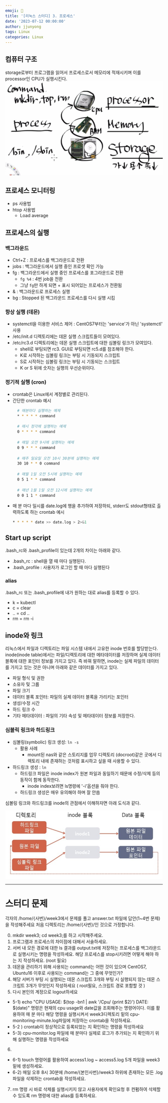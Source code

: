 ```yaml
---
emoji: 🧢
title: '[리눅스 스터디] 3. 프로세스'
date: '2023-07-12 00:00:00'
author: jjunyong
tags: Linux
categories: Linux
---
```


## 컴퓨터 구조 
storage로부터 프로그램을 읽어서 프로세스로서 메모리에 적재시키며 이를 processor인 CPU가 실행시킨다. 
![image1.png](./image1.png)

## 프로세스 모니터링
- ps 사용법
- htop 사용법
  - Load average

## 프로세스의 실행
### 백그라운드 
  - Ctrl+Z : 프로세스를 백그라운드로 전환
  - jobs : 백그라운드에서 실행 중인 프로셋 확인 가능
  - fg : 백그라운드에서 실행 중인 프로세스를 포그라운드로 전환 
    - `fg %4` : 4번 job을 전환
    - 그냥 `fg`만 하게 되면 + 표시 되어있는 프로세스가 전환됨 
  - & : 백그라운드로 프로세스 실행 
  - bg : Stopped 된 백그라운드 프로세스를 다시 실행 시킴 

### 항상 실행 (데몬)
  - systemctl을 이용한 서비스 제어 : CentOS7부터는 'service'가 아닌 'systemctl' 사용 
  - /etc/init.d 디렉토리에는 데몬 실행 스크립트들이 모여있다. 
  - /etc/rc3.d 디렉토리에는 데몬 실행 스크립트에 대한 심볼링 링크가 모여있다. 
    - shell로 부팅되면 rc3. GUI로 부팅되면 rc5.d를 참조해야 한다. 
    - K로 시작하는 심볼링 링크는 부팅 시 기동되지 스크립트 
    - S로 시작하는 심볼링 링크는 부팅 시 기동되는 스크립트
    - K or S 뒤에 숫자는 실행의 우선순위이다. 

### 정기적 실행 (cron)
- crontab은 Linux에서 계정별로 관리된다. 
- 간단한 crontab 예시 
  ```bash
    # 매분마다 실행하는 예제
    * * * * * command

    # 매시 정각에 실행하는 예제
    0 * * * * command

    # 매일 오전 9시에 실행하는 예제
    0 9 * * * command

    # 매주 일요일 오전 10시 30분에 실행하는 예제
    30 10 * * 0 command

    # 매월 1일 오전 5시에 실행하는 예제
    0 5 1 * * command

    # 매년 1월 1일 오전 12시에 실행하는 예제
    0 0 1 1 * command

  ```
- 매 분 마다 일시를 date.log에 행을 추가하여 저장하되, stderr도 stdout형태로 출력하도록 하는 crontab 예시
  ```bash
  * * * * * date >> date.log > 2>&1
  ```

## Start up script
.bash_rc와 .bash_profile이 있는데 2개의 차이는 아래와 같다. 
- .bash_rc : shell을 열 때 마다 실행된다.
- .bash_profile : 사용자가 로그인 할 때 마다 실행된다

### alias
.bash_rc 또는 .bash_profile에 내가 원하는 대로 alias를 등록할 수 있다. 
- k = kubectl
- c = clear
- .. = cd .. 
- rm = rm -i

## inode와 링크 
리눅스에서 파일과 디렉토리는 파일 시스템 내에서 고유한 inode 번호를 할당받는다. 
inode(inode table)에서는 파일/디렉토리에 대한 메타데이터를 저장하며 실제 데이터 블록에 대한 포인터 정보를 가지고 있다. 
즉 바꿔 말하면, inode는 실제 파일의 데이터를 가지고 있는 것은 아니며 아래와 같은 데이터를 가지고 있다.
- 파일 형식 및 권한
- 소유자 및 그룹
- 파일 크기
- 데이터 블록 포인터: 파일의 실제 데이터 블록을 가리키는 포인터
- 생성/수정 시간
- 하드 링크 수
- 기타 메타데이터 : 파일의 기타 속성 및 메타데이터 정보를 저장한다.

### 심볼릭 링크와 하드링크 
- 심볼링(symbolic) 링크 생성: `ln -s`
  - 활용 사례
    -  mount된 nas와 같은 스토리지를 업무 디렉토리 (docroot)같은 곳에서 디렉토리 내에 존재하는 것처럼 표시하고 싶을 때 사용할 수 있다.
- 하드링크 생성 : `ln`
  - 하드링크 파일은 inode index가 원본 파일과 동일하기 때문에 수정/삭제 등의 동작이 함께 동작한다.
    - inode index보려면 ls명령에 '-i'옵션을 줘야 한다. 
  - 하드링크 생성은 매우 유의해야 하며 잘 안씀

심볼링 링크와 하드링크를 inode의 관점에서 이해하자면 아래 도식과 같다. 

![image2.png](./image2.png)

----
# 스터디 문제 
각자의 /home/{사번}/week3에서 문제를 풀고 answer.txt 파일에 답안(1~4번 문제)을  작성해주세요 
처음 디렉토리는 /home/{사번}/인 것으로 가정합니다.

0. mkdir week3; cd week3;를 하고 시작해주세요. 
1. 프로그램과 프로세스의 차이점에 대해서 서술하세요. 
2. 서버 내 모든 경로에 대한 ls 결과를 output.txt에 저장하는 프로세스를 백그라운드로 실행시키는 명령을 작성하세요. 해당 프로세스를 stop시키려면 어떻게 해야 하는 지 작성하세요. (root 필요)
3. 데몬을 관리하기 위해 사용되는 command는 어떤 것이 있으며 CentOS7, Ubuntu16 이후로 사용되는 command는 그 중에 무엇인가? 
4. 해당 서버가 부팅 시 실행되는 데몬 스크립트 3개와 부팅 시 실행되지 않는 데몬 스크립트 3개가 무엇인지 작성하세요 ( root필요, 스크립트 경로 포함할 것 ) 
5. 다시 본인의 계정으로 logout하세요
  - 5-1) echo "CPU USAGE: $(top -bn1 | awk '/Cpu/ {print $2}') DATE: $(date)" 명령은 현재의 cpu usage와 date값을 조회해주는 명령어이다. 이를 활용하여 매 분 마다 해당 명령을 실행시켜서 week3디렉토리 밑의 cpu-monitoring-minute.log파일에 저장하는 crontab을 작성하세요.
  - 5-2 ) crontab이 정상적으로 등록되었는 지 확인하는 명령을 작성하세요 
  - 5-3) cpu-monitor.log 파일에 매 분마다 실제로 로그가 추가되는 지 확인하기 위해 실행하는 명령을 작성하세요
6. 
  - 6-1) touch 명령어를 활용하여 access1.log ~ access5.log 5개 파일을 week3밑에 생성하세요. 
  - 6-2) 매일 오후 8시 30분에 /home/{본인사번}/week3 하위에 존재하는 모든 .log 파일을 삭제하는 crontab을 작성하세요.
7. rm 명령 시 바로 삭제를 실행시키지 않고 사용자에게 확인요청 후 컨펌하여 삭제할 수 있도록 rm 명령에 대한 alias를 등록하세요. 
